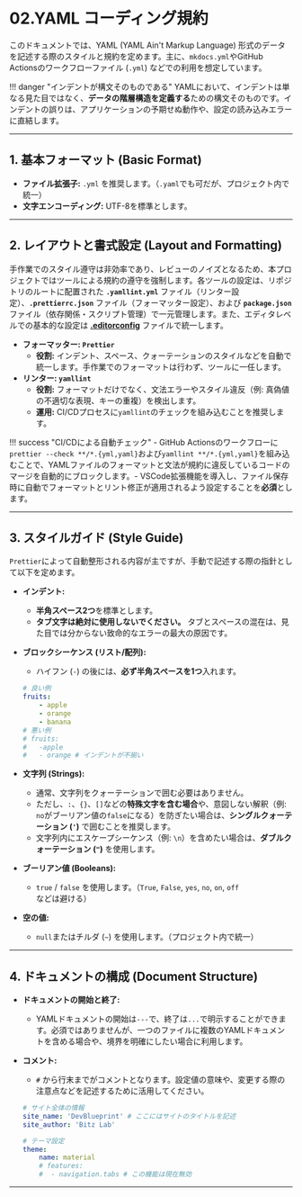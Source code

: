 # 02.YAML コーディング規約

このドキュメントでは、YAML (YAML Ain't Markup
Language) 形式のデータを記述する際のスタイルと規約を定めます。主に、`mkdocs.yml`やGitHub
Actionsのワークフローファイル (`.yml`) などでの利用を想定しています。

!!! danger "インデントが構文そのものである"
YAMLにおいて、インデントは単なる見た目ではなく、**データの階層構造を定義する**ための構文そのものです。インデントの誤りは、アプリケーションの予期せぬ動作や、設定の読み込みエラーに直結します。

---

## 1. 基本フォーマット (Basic Format)

- **ファイル拡張子:** `.yml`
  を推奨します。（`.yaml`でも可だが、プロジェクト内で統一）
- **文字エンコーディング:** UTF-8を標準とします。

---

## 2. レイアウトと書式設定 (Layout and Formatting)

手作業でのスタイル遵守は非効率であり、レビューのノイズとなるため、本プロジェクトではツールによる規約の遵守を強制します。各ツールの設定は、リポジトリのルートに配置された
**`.yamllint.yml`** ファイル（リンター設定）、**`.prettierrc.json`**
ファイル（フォーマッター設定）、および **`package.json`**
ファイル（依存関係・スクリプト管理）で一元管理します。また、エディタレベルでの基本的な設定は
**[.editorconfig](/.editorconfig)** ファイルで統一します。

- **フォーマッター: `Prettier`**
    - **役割:**
      インデント、スペース、クォーテーションのスタイルなどを自動で統一します。手作業でのフォーマットは行わず、ツールに一任します。
- **リンター: `yamllint`**
    - **役割:**
      フォーマットだけでなく、文法エラーやスタイル違反（例: 真偽値の不適切な表現、キーの重複）を検出します。
    - **運用:** CI/CDプロセスに`yamllint`のチェックを組み込むことを推奨します。

!!! success "CI/CDによる自動チェック" - GitHub
Actionsのワークフローに`prettier --check **/*.{yml,yaml}`および`yamllint **/*.{yml,yaml}`を組み込むことで、YAMLファイルのフォーマットと文法が規約に違反しているコードのマージを自動的にブロックします。-
VSCode拡張機能を導入し、ファイル保存時に自動でフォーマットとリント修正が適用されるよう設定することを**必須**とします。

---

## 3. スタイルガイド (Style Guide)

`Prettier`によって自動整形される内容が主ですが、手動で記述する際の指針として以下を定めます。

- **インデント:**
    - **半角スペース2つ**を標準とします。
    - **タブ文字は絶対に使用しないでください。**
      タブとスペースの混在は、見た目では分からない致命的なエラーの最大の原因です。
- **ブロックシーケンス (リスト/配列):**
    - ハイフン (`-`) の後には、**必ず半角スペースを1つ**入れます。

    ```yaml
    # 良い例
    fruits:
        - apple
        - orange
        - banana
    # 悪い例
    # fruits:
    #   -apple
    #   - orange # インデントが不揃い
    ```

- **文字列 (Strings):**
    - 通常、文字列をクォーテーションで囲む必要はありません。
    - ただし、`:`、`{}`、`[]`などの**特殊文字を含む場合**や、意図しない解釈（例:
      `no`がブーリアン値の`false`になる）を防ぎたい場合は、**シングルクォーテーション (`'`)**
      で囲むことを推奨します。
    - 文字列内にエスケープシーケンス（例:
      `\n`）を含めたい場合は、**ダブルクォーテーション (`"`)** を使用します。
- **ブーリアン値 (Booleans):**
    - `true` / `false` を使用します。（`True`, `False`, `yes`, `no`, `on`, `off`
      などは避ける）
- **空の値:**
    - `null`またはチルダ (`~`) を使用します。（プロジェクト内で統一）

---

## 4. ドキュメントの構成 (Document Structure)

- **ドキュメントの開始と終了:**
    - YAMLドキュメントの開始は`---`で、終了は`...`で明示することができます。必須ではありませんが、一つのファイルに複数のYAMLドキュメントを含める場合や、境界を明確にしたい場合に利用します。
- **コメント:**
    - `#`
      から行末までがコメントとなります。設定値の意味や、変更する際の注意点などを記述するために活用してください。

    ```yaml
    # サイト全体の情報
    site_name: 'DevBlueprint' # ここにはサイトのタイトルを記述
    site_author: 'Bitz Lab'

    # テーマ設定
    theme:
        name: material
        # features:
        #  - navigation.tabs # この機能は現在無効
    ```

---
